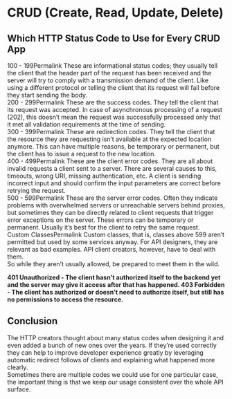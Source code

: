 # CRUD (Create, Read, Update, Delete)

## Which HTTP Status Code to Use for Every CRUD App

100 - 199Permalink These are informational status codes; they usually tell the client that the header part of the request has been received and the server will try to comply with a transmission demand of the client. Like using a different protocol or telling the client that its request will fail before they start sending the body.
<br>
200 - 299Permalink These are the success codes. They tell the client that its request was accepted. In case of asynchronous processing of a request (202), this doesn’t mean the request was successfully processed only that it met all validation requirements at the time of sending.
<br>
300 - 399Permalink These are redirection codes. They tell the client that the resource they are requesting isn’t available at the expected location anymore. This can have multiple reasons, be temporary or permanent, but the client has to issue a request to the new location.
<br>
400 - 499Permalink These are the client error codes. They are all about invalid requests a client sent to a server. There are several causes to this, timeouts, wrong URI, missing authentication, etc. A client is sending incorrect input and should confirm the input parameters are correct before retrying the request.
<br>
500 - 599Permalink These are the server error codes. Often they indicate problems with overwhelmed servers or unreachable servers behind proxies, but sometimes they can be directly related to client requests that trigger error exceptions on the server. These errors can be temporary or permanent. Usually it’s best for the client to retry the same request.
<br>
Custom ClassesPermalink Custom classes, that is, classes above 599 aren’t permitted but used by some services anyway. For API designers, they are relevant as bad examples. API client creators, however, have to deal with them.
<br>
So while they aren’t usually allowed, be prepared to meet them in the wild.
<br>

**401 Unauthorized - The client hasn’t authorized itself to the backend yet and the server may give it access after that has happened. 403 Forbidden - The client has authorized or doesn’t need to authorize itself, but still has no permissions to access the resource.**


## Conclusion
The HTTP creators thought about many status codes when designing it and even added a bunch of new ones over the years. If they’re used correctly they can help to improve developer experience greatly by leveraging automatic redirect follows of clients and explaining what happened more clearly.
<br>
Sometimes there are multiple codes we could use for one particular case, the important thing is that we keep our usage consistent over the whole API surface.

